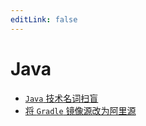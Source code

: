 ```yaml
---
editLink: false
---
```

# Java

- [`Java` 技术名词扫盲](Java技术名词扫盲.md)
- [将 `Gradle` 镜像源改为阿里源](将Gradle镜像源改为阿里源.md)
